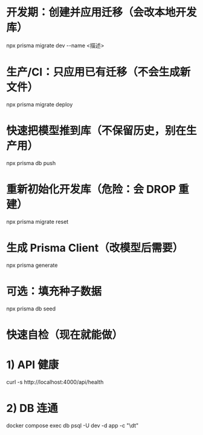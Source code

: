 # 开发期：创建并应用迁移（会改本地开发库）
npx prisma migrate dev --name <描述>

# 生产/CI：只应用已有迁移（不会生成新文件）
npx prisma migrate deploy

# 快速把模型推到库（不保留历史，别在生产用）
npx prisma db push

# 重新初始化开发库（危险：会 DROP 重建）
npx prisma migrate reset

# 生成 Prisma Client（改模型后需要）
npx prisma generate

# 可选：填充种子数据

npx prisma db seed

# 快速自检（现在就能做）
# 1) API 健康
curl -s http://localhost:4000/api/health

# 2) DB 连通
docker compose exec db psql -U dev -d app -c "\dt"